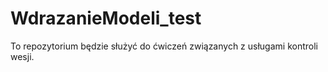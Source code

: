# WdrazanieModeli_test

To repozytorium będzie służyć do ćwiczeń związanych z usługami kontroli wesji.

